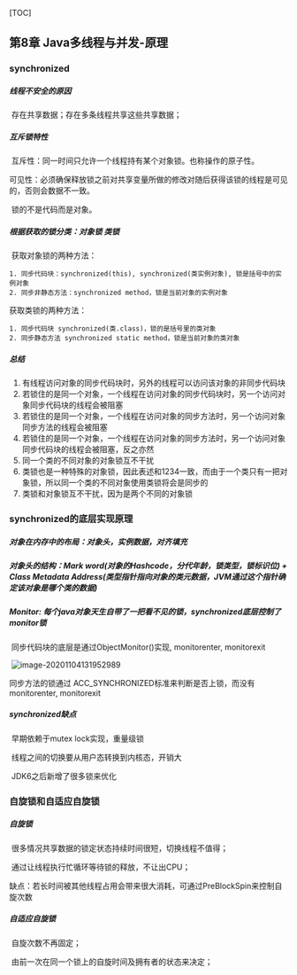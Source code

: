 [TOC]

## 第8章 Java多线程与并发-原理

### synchronized

##### 线程不安全的原因

​	存在共享数据；存在多条线程共享这些共享数据；

##### 互斥锁特性

​	互斥性：同一时间只允许一个线程持有某个对象锁。也称操作的原子性。

​	可见性：必须确保释放锁之前对共享变量所做的修改对随后获得该锁的线程是可见的，否则会数据不一致。

​	锁的不是代码而是对象。

##### 根据获取的锁分类：对象锁 类锁

​	获取对象锁的两种方法：

	1. 同步代码块：synchronized(this), synchronized(类实例对象), 锁是括号中的实例对象
 	2. 同步非静态方法：synchronized method，锁是当前对象的实例对象

获取类锁的两种方法：

	1. 同步代码块 synchronized(类.class)，锁的是括号里的类对象
 	2. 同步静态方法 synchronized static method，锁是当前对象的类对象

##### 总结

1. 有线程访问对象的同步代码块时，另外的线程可以访问该对象的非同步代码块
2. 若锁住的是同一个对象，一个线程在访问对象的同步代码块时，另一个访问对象同步代码块的线程会被阻塞
3. 若锁住的是同一个对象，一个线程在访问对象的同步方法时，另一个访问对象同步方法的线程会被阻塞
4. 若锁住的是同一个对象，一个线程在访问对象的同步方法时，另一个访问对象同步代码块的线程会被阻塞，反之亦然
5. 同一个类的不同对象的对象锁互不干扰
6. 类锁也是一种特殊的对象锁，因此表述和1234一致，而由于一个类只有一把对象锁，所以同一个类的不同对象使用类锁将会是同步的
7. 类锁和对象锁互不干扰，因为是两个不同的对象锁

### synchronized的底层实现原理

##### 对象在内存中的布局：对象头，实例数据，对齐填充

##### 对象头的结构：Mark word(对象的Hashcode，分代年龄，锁类型，锁标识位) + Class Metadata Address(类型指针指向对象的类元数据，JVM通过这个指针确定该对象是哪个类的数据)

##### Monitor: 每个java对象天生自带了一把看不见的锁，synchronized底层控制了monitor锁

​	同步代码块的底层是通过ObjectMonitor()实现, monitorenter, monitorexit

​	![image-20201104131952989](/Users/lu/Documents/project/JavaInterviewReview/docs/8.Java多线程与并发-原理.assets/image-20201104131952989.png)

同步方法的锁通过 ACC_SYNCHRONIZED标准来判断是否上锁，而没有monitorenter, monitorexit

##### synchronized缺点

​	早期依赖于mutex lock实现，重量级锁

​	线程之间的切换要从用户态转换到内核态，开销大

​	JDK6之后新增了很多锁来优化

### 自旋锁和自适应自旋锁 

##### 自旋锁

​	很多情况共享数据的锁定状态持续时间很短，切换线程不值得；

​	通过让线程执行忙循环等待锁的释放，不让出CPU；

​	缺点：若长时间被其他线程占用会带来很大消耗，可通过PreBlockSpin来控制自旋次数

##### 自适应自旋锁

​	自旋次数不再固定；

​	由前一次在同一个锁上的自旋时间及拥有者的状态来决定；





